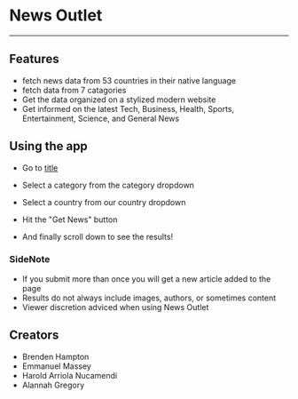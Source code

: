 # News Outlet

---

## Features

- fetch news data from 53 countries in their native language
- fetch data from 7 catagories
- Get the data organized on a stylized modern website
- Get informed on the latest Tech, Business, Health, Sports, Entertainment, Science, and General News

## Using the app

- Go to [title](https://fierce-beyond-88455.herokuapp.com/)
- Select a category from the category dropdown

- Select a country from our country dropdown
- Hit the "Get News" button
- And finally scroll down to see the results!

### SideNote

- If you submit more than once you will get a new article added to the page
- Results do not always include images, authors, or sometimes content
- Viewer discretion adviced when using News Outlet

## Creators

- Brenden Hampton
- Emmanuel Massey
- Harold Arriola Nucamendi
- Alannah Gregory
